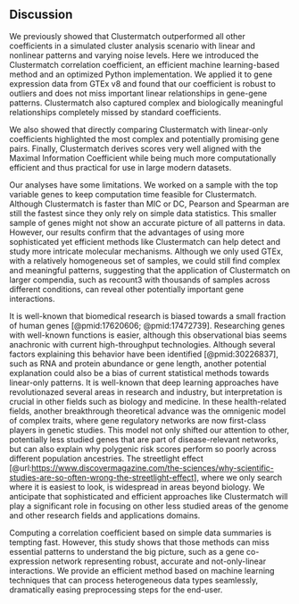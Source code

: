 ## Discussion

We previously showed that Clustermatch outperformed all other coefficients in a simulated cluster analysis scenario with linear and nonlinear patterns and varying noise levels.
Here we introduced the Clustermatch correlation coefficient, an efficient machine learning-based method and an optimized Python implementation.
We applied it to gene expression data from GTEx v8 and found that our coefficient is robust to outliers and does not miss important linear relationships in gene-gene patterns.
Clustermatch also captured complex and biologically meaningful relationships completely missed by standard coefficients.
<!-- TODO: something about GIANT results? -->
We also showed that directly comparing Clustermatch with linear-only coefficients highlighted the most complex and potentially promising gene pairs.
Finally, Clustermatch derives scores very well aligned with the Maximal Information Coefficient while being much more computationally efficient and thus practical for use in large modern datasets.


Our analyses have some limitations.
We worked on a sample with the top variable genes to keep computation time feasible for Clustermatch.
Although Clustermatch is faster than MIC or DC, Pearson and Spearman are still the fastest since they only rely on simple data statistics.
This smaller sample of genes might not show an accurate picture of all patterns in data.
However, our results confirm that the advantages of using more sophisticated yet efficient methods like Clustermatch can help detect and study more intricate molecular mechanisms.
Although we only used GTEx, with a relatively homogeneous set of samples, we could still find complex and meaningful patterns, suggesting that the application of Clustermatch on larger compendia, such as recount3 with thousands of samples across different conditions, can reveal other potentially important gene interactions.


It is well-known that biomedical research is biased towards a small fraction of human genes [@pmid:17620606; @pmid:17472739].
Researching genes with well-known functions is easier, although this observational bias seems anachronic with current high-throughput technologies.
Although several factors explaining this behavior have been identified [@pmid:30226837], such as RNA and protein abundance or gene length, another potential explanation could also be a bias of current statistical methods towards linear-only patterns.
It is well-known that deep learning approaches have revolutionazed several areas in research and industry, but interpretation is crucial in other fields such as biology and medicine.
In these health-related fields, another breakthrough theoretical advance was the omnigenic model of complex traits, where gene regulatory networks are now first-class players in genetic studies.
This model not only shifted our attention to other, potentially less studied genes that are part of disease-relevant networks, but can also explain why polygenic risk scores perform so poorly across different population ancestries.
The streetlight effect [@url:https://www.discovermagazine.com/the-sciences/why-scientific-studies-are-so-often-wrong-the-streetlight-effect], where we only search where it is easiest to look, is widespread in areas beyond biology.
We anticipate that sophisticated and efficient approaches like Clustermatch will play a significant role in focusing on other less studied areas of the genome and other research fields and applications domains.


Computing a correlation coefficient based on simple data summaries is tempting fast.
However, this study shows that those methods can miss essential patterns to understand the big picture, such as a gene co-expression network representing robust, accurate and not-only-linear interactions.
We provide an efficient method based on machine learning techniques that can process heterogeneous data types seamlessly, dramatically easing preprocessing steps for the end-user.
